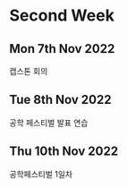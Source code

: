Second Week
==================
Mon 7th Nov 2022
---------------------
캡스톤 회의

Tue 8th Nov 2022
---------------------
공학 페스티벌 발표 연습

Thu 10th Nov 2022
-------------------
공학페스티벌 1일차
